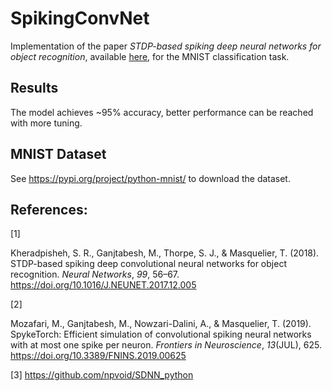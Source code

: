 # SpikingConvNet

Implementation of the paper *STDP-based spiking deep neural networks for object recognition*, available [here](https://www.sciencedirect.com/science/article/abs/pii/S0893608017302903), for the MNIST classification task.

## Results

The model achieves ~95% accuracy, better performance can be reached with more tuning.

## MNIST Dataset

See https://pypi.org/project/python-mnist/ to download the dataset.

## References:

[1] <div class="csl-entry">Kheradpisheh, S. R., Ganjtabesh, M., Thorpe, S. J., &#38; Masquelier, T. (2018). STDP-based spiking deep convolutional neural networks for object recognition. <i>Neural Networks</i>, <i>99</i>, 56–67. https://doi.org/10.1016/J.NEUNET.2017.12.005</div>
  
[2] <div class="csl-entry">Mozafari, M., Ganjtabesh, M., Nowzari-Dalini, A., &#38; Masquelier, T. (2019). SpykeTorch: Efficient simulation of convolutional spiking neural networks with at most one spike per neuron. <i>Frontiers in Neuroscience</i>, <i>13</i>(JUL), 625. https://doi.org/10.3389/FNINS.2019.00625</div>
  
[3] https://github.com/npvoid/SDNN_python

